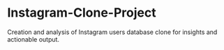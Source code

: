 # Instagram-Clone-Project
Creation and analysis of Instagram users database clone for insights and actionable output.
